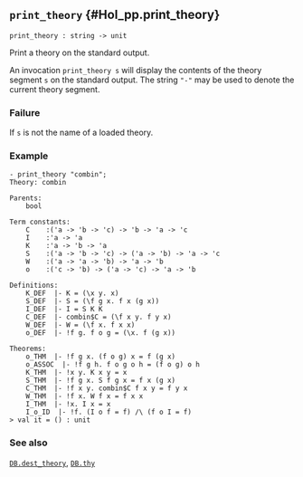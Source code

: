 ## `print_theory` {#Hol_pp.print_theory}


```
print_theory : string -> unit
```



Print a theory on the standard output.


An invocation `print_theory s` will display the contents of the theory
segment `s` on the standard output. The string `"-"` may be used to
denote the current theory segment.

### Failure

If `s` is not the name of a loaded theory.

### Example

    
    - print_theory "combin";
    Theory: combin
    
    Parents:
        bool
    
    Term constants:
        C    :('a -> 'b -> 'c) -> 'b -> 'a -> 'c
        I    :'a -> 'a
        K    :'a -> 'b -> 'a
        S    :('a -> 'b -> 'c) -> ('a -> 'b) -> 'a -> 'c
        W    :('a -> 'a -> 'b) -> 'a -> 'b
        o    :('c -> 'b) -> ('a -> 'c) -> 'a -> 'b
    
    Definitions:
        K_DEF  |- K = (\x y. x)
        S_DEF  |- S = (\f g x. f x (g x))
        I_DEF  |- I = S K K
        C_DEF  |- combin$C = (\f x y. f y x)
        W_DEF  |- W = (\f x. f x x)
        o_DEF  |- !f g. f o g = (\x. f (g x))
    
    Theorems:
        o_THM  |- !f g x. (f o g) x = f (g x)
        o_ASSOC  |- !f g h. f o g o h = (f o g) o h
        K_THM  |- !x y. K x y = x
        S_THM  |- !f g x. S f g x = f x (g x)
        C_THM  |- !f x y. combin$C f x y = f y x
        W_THM  |- !f x. W f x = f x x
        I_THM  |- !x. I x = x
        I_o_ID  |- !f. (I o f = f) /\ (f o I = f)
    > val it = () : unit
    

### See also

[`DB.dest_theory`](#DB.dest_theory), [`DB.thy`](#DB.thy)

